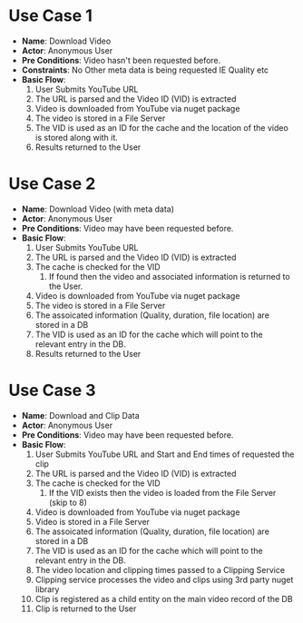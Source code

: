 # Use Case 1

- **Name**: Download Video
- **Actor**: Anonymous User
- **Pre Conditions**: Video hasn't been requested before.
- **Constraints**: No Other meta data is being requested IE Quality etc
- **Basic Flow**:
  1. User Submits YouTube URL
  2. The URL is parsed and the Video ID (VID) is extracted
  3. Video is downloaded from YouTube via nuget package
  4. The video is stored in a File Server
  5. The VID is used as an ID for the cache and the location of the video is stored along with it.
  6. Results returned to the User

# Use Case 2

- **Name**: Download Video (with meta data)
- **Actor**: Anonymous User
- **Pre Conditions**: Video may have been requested before.
- **Basic Flow**:
  1. User Submits YouTube URL
  2. The URL is parsed and the Video ID (VID) is extracted
  3. The cache is checked for the VID
     1. If found then the video and associated information is returned to the User.
  4. Video is downloaded from YouTube via nuget package
  5. The video is stored in a File Server
  6. The assoicated information (Quality, duration, file location) are stored in a DB
  7. The VID is used as an ID for the cache which will point to the relevant entry in the DB.
  8. Results returned to the User

# Use Case 3

- **Name**: Download and Clip Data
- **Actor**: Anonymous User
- **Pre Conditions**: Video may have been requested before.
- **Basic Flow**:
  1. User Submits YouTube URL and Start and End times of requested the clip
  2. The URL is parsed and the Video ID (VID) is extracted
  3. The cache is checked for the VID
     1. If the VID exists then the video is loaded from the File Server
        (skip to 8)
  4. Video is downloaded from YouTube via nuget package
  5. Video is stored in a File Server
  6. The assoicated information (Quality, duration, file location) are stored in a DB
  7. The VID is used as an ID for the cache which will point to the relevant entry in the DB.
  8. The video location and clipping times passed to a Clipping Service
  9. Clipping service processes the video and clips using 3rd party nuget library
  10. Clip is registered as a child entity on the main video record of the DB
  11. Clip is returned to the User
